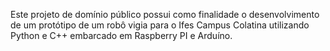 Este projeto de domínio público possui como finalidade o desenvolvimento de um protótipo de um robô vigia para o Ifes Campus Colatina utilizando Python e C++ embarcado em Raspberry PI e Arduíno.
